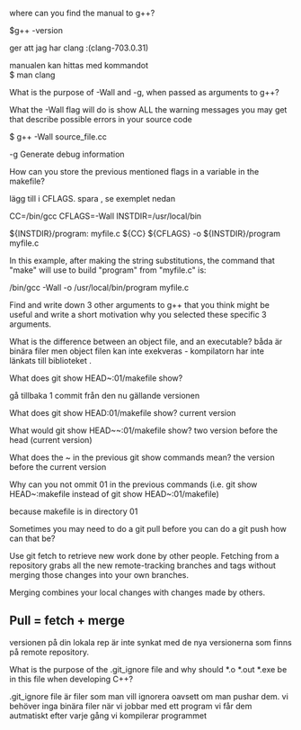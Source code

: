 where can you find the manual to g++? 

$g++ -version

ger att jag har clang :(clang-703.0.31) 

manualen kan hittas med kommandot  
$ man clang


What is the purpose of -Wall and -g, when passed as arguments to g++?

What the -Wall flag will do is show ALL the warning messages you may get that describe possible errors in your source code

$ g++ -Wall source_file.cc


-g   Generate debug information


How can you store the previous mentioned flags in a variable in the makefile?

lägg till i CFLAGS. spara  , se exemplet nedan

CC=/bin/gcc
CFLAGS=-Wall
INSTDIR=/usr/local/bin

${INSTDIR}/program: myfile.c
    ${CC} ${CFLAGS} -o ${INSTDIR}/program myfile.c

In this example, after making the string substitutions, the command that "make" will use to build "program" from "myfile.c" is:

/bin/gcc -Wall -o /usr/local/bin/program myfile.c



Find and write down 3 other arguments to g++ that you think might be useful and write a short motivation why you selected these specific 3 arguments.


What is the difference between an object file, and an executable?
båda är binära filer men object filen kan inte exekveras - kompilatorn har inte länkats till biblioteket .



What does git show HEAD~:01/makefile show?

gå tillbaka 1 commit från den nu gällande versionen


What does git show HEAD:01/makefile show?
current version


What would git show HEAD~~:01/makefile show?
two version before the head (current version)

What does the ~ in the previous git show commands mean?
the version before the current version

Why can you not ommit 01 in the previous commands (i.e. git show HEAD~:makefile instead of git show HEAD~:01/makefile)

because makefile is in directory 01


Sometimes you may need to do a git pull before you can do a git push how can that be?

Use git fetch to retrieve new work done by other people. Fetching from a repository grabs all the new remote-tracking branches and tags without merging those changes into your own branches.

Merging combines your local changes with changes made by others.

Pull = fetch + merge
---------------------
versionen på din lokala rep är inte synkat med de nya versionerna som finns på remote repository.



What is the purpose of the .git_ignore file and why should *.o *.out *.exe be in this file when developing C++?

.git_ignore file är filer som man vill ignorera oavsett om man pushar dem. vi behöver inga binära filer när vi jobbar med ett program vi får dem autmatiskt efter varje gång vi kompilerar programmet





















